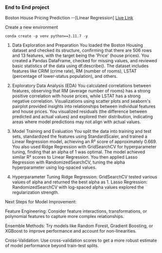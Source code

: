 ### End to End project

Boston House Pricing Prediction --[Linear Regression]
[Live Link](https://boston-house-price-prediction-b1nh.onrender.com)

Create a new environment

```
conda create -p venv python==3.11.7 -y
```
1. Data Exploration and Preparation
You loaded the Boston Housing dataset and checked its structure, confirming that there are 506 rows and 13 features, with the target being the 'Price' (house prices).
You created a Pandas DataFrame, checked for missing values, and reviewed basic statistics of the data using df.describe().
The dataset includes features like CRIM (crime rate), RM (number of rooms), LSTAT (percentage of lower-status population), and others.

2. Exploratory Data Analysis (EDA)
You calculated correlations between features, observing that RM (average number of rooms) has a strong positive correlation with house prices, while LSTAT has a strong negative correlation.
Visualizations using scatter plots and seaborn's pairplot provided insights into relationships between individual features and house prices.
You visualized residuals (the difference between predicted and actual values) and explored their distribution, indicating areas where model predictions may not align with actual values.

3. Model Training and Evaluation
You split the data into training and test sets, standardized the features using StandardScaler, and trained a Linear Regression model, achieving an R² score of approximately 0.669.
You also used Ridge Regression with GridSearchCV for hyperparameter tuning, finding that an alpha of 1 was optimal. The model achieved similar R² scores to Linear Regression.
You then applied Lasso Regression with RandomizedSearchCV, tuning the alpha hyperparameter using log-spaced values.

4. Hyperparameter Tuning
Ridge Regression: GridSearchCV tested various values of alpha and returned the best alpha as 1.
Lasso Regression: RandomizedSearchCV with log-spaced alpha values explored the regularization strength.



Next Steps for Model Improvement:

Feature Engineering: Consider feature interactions, transformations, or polynomial features to capture more complex relationships.

Ensemble Methods: Try models like Random Forest, Gradient Boosting, or XGBoost to improve performance and account for non-linearities.

Cross-Validation: Use cross-validation scores to get a more robust estimate of model performance beyond train-test splits.
